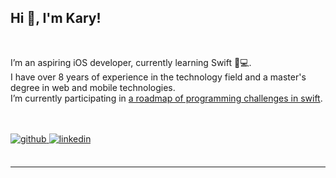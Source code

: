 ## Hi 👋, I'm Kary!  
<br/>  

I’m an aspiring iOS developer, currently learning Swift 📱💻.
<br/> 
I have over 8 years of experience in the technology field and a master's degree in web and mobile technologies.
<br/> 
I’m currently participating in [a roadmap of programming challenges in swift](https://github.com/mouredev/roadmap-retos-programacion). 
  
<br/>  


 <br/>  
<a href="https://github.com/karys4" target="_blank">
<img src=https://img.shields.io/badge/github-%2324292e.svg?&style=for-the-badge&logo=github&logoColor=white alt=github style="margin-bottom: 5px;" />
</a>
<a href="https://linkedin.com/in/karina-rodríguez" target="_blank">
<img src=https://img.shields.io/badge/linkedin-%231E77B5.svg?&style=for-the-badge&logo=linkedin&logoColor=white alt=linkedin style="margin-bottom: 5px;" />
</a>  
  

 
  

<br/>  


 <br/>  




----

